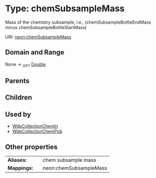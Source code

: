 
# Type: chemSubsampleMass


Mass of the chemistry subsample, i.e.,  (chemSubsampleBottleEndMass minus chemSubsampleBottleStartMass)

URI: [neon:chemSubsampleMass](https://data.neonscience.org/chemSubsampleMass)


## Domain and Range

None ->  <sub>OPT</sub> [Double](types/Double.md)

## Parents


## Children


## Used by

 * [WdpCollectionChemIn](WdpCollectionChemIn.md)
 * [WdpCollectionChemPub](WdpCollectionChemPub.md)

## Other properties

|  |  |  |
| --- | --- | --- |
| **Aliases:** | | chem subsample mass |
| **Mappings:** | | neon:chemSubsampleMass |

